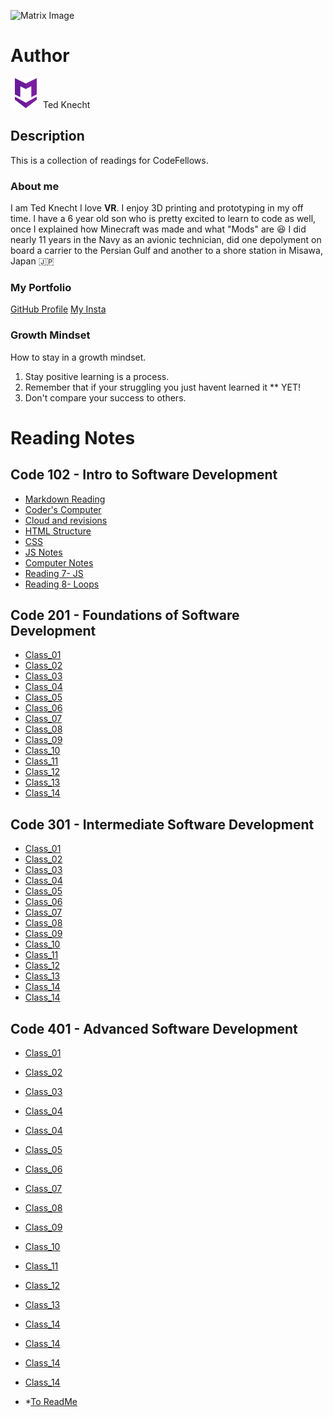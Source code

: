 ![Matrix Image](https://www.teahub.io/photos/full/88-880248_cypher-matrix-computer.jpg "Matrix Image")
# Author 
![alt text](https://github.com/adam-p/markdown-here/raw/master/src/common/images/icon48.png "not my logo")
Ted Knecht

##  Description
This is a collection of readings for CodeFellows.

###  About me
I am Ted Knecht I love  **VR**. I enjoy 3D printing and prototyping in my off time. I have a 6 year old son who is pretty excited to learn to code as well, once I explained how Minecraft was made and what "Mods" are :laughing:
I did nearly 11 years in the Navy as an avionic technician, did one depolyment on board a carrier to the Persian Gulf and another to a shore station in Misawa, Japan :jp:

###  My Portfolio

[GitHub Profile](https://github.com/Ritzoosk)
[My Insta](https://www.instagram.com/arbor_and_ore/?hl=en)


###  Growth Mindset
How to stay in a  growth mindset.

1.  Stay positive learning is a process.
2.  Remember that if your struggling you just havent learned it ** YET!
3.  Don't compare your success to others.

# Reading Notes

## Code 102 - Intro to Software Development

- [Markdown Reading](markdown.md) 
- [Coder's Computer](coders_computer.md)
- [Cloud and revisions](revisions_cloud.md)
- [HTML Structure](html.md)
- [CSS](css_notes.md)
- [JS Notes](js_notes.md)
- [Computer Notes](comp_notes.md)
- [Reading 7- JS](rd7_js.md)
- [Reading 8- Loops](rd8_loops.md)

## Code 201 - Foundations of Software Development

- [Class_01](/201/class-01.md) 
- [Class_02](/201/class-02.md)
- [Class_03](/201/class-03.md)
- [Class_04](/201/class-04.md)
- [Class_05](/201/class-05.md)
- [Class_06](/201/class-06.md)
- [Class_07](/201/class-07.md)
- [Class_08](/201/class-08.md)
- [Class_09](/201/class-09.md)
- [Class_10](/201/class-10.md)
- [Class_11](/201/class-11.md)
- [Class_12](/201/class-12.md)
- [Class_13](/201/class-13.md)
- [Class_14](/201/class-14.md)

## Code 301 - Intermediate Software Development

- [Class_01](/301/class-01.md) 
- [Class_02](/301/class-02.md)
- [Class_03](/301/class-03.md)
- [Class_04](/301/read-04.md)
- [Class_05](/301/read-05.md)
- [Class_06](/301/read-06.md)
- [Class_07](/301/read-07.md)
- [Class_08](/301/read-08.md)
- [Class_09](/301/read-09.md)
- [Class_10](/301/class-10.md)
- [Class_11](/301/read-11.md)
- [Class_12](/301/read-12.md)
- [Class_13](/301/read-13.md)
- [Class_14](/301/read-14.md)
- [Class_14](/301/read-15.md)


## Code 401 - Advanced Software Development

- [Class_01](/401/read-01.md) 
- [Class_02](/401/read-02.md)
- [Class_03](/401/read-03.md)
- [Class_04](/401/read-04.md)
- [Class_04](/401/read-04a.md)
- [Class_05](/401/read-05.md)
- [Class_06](/401/read-06.md)
- [Class_07](/401/read-07.md)
- [Class_08](/401/read-08.md)
- [Class_09](/401/read-09.md)
- [Class_10](/401/read-10.md)
- [Class_11](/401/read-11.md)
- [Class_12](/401/read-12.md)
- [Class_13](/401/read-13.md)
- [Class_14](/401/read-14.md)
- [Class_14](/401/read-15.md)
- [Class_14](/401/hash-tables.md)
- [Class_14](/401/hooks-api.md)


- *[To ReadMe](https://github.com/Ritzoosk/reading-notes)


